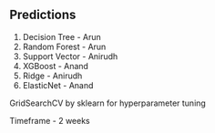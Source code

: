 ## Predictions

1. Decision Tree - Arun
2. Random Forest - Arun
3. Support Vector - Anirudh
4. XGBoost - Anand
5. Ridge - Anirudh
6. ElasticNet - Anand

GridSearchCV by sklearn for hyperparameter tuning

Timeframe - 2 weeks
